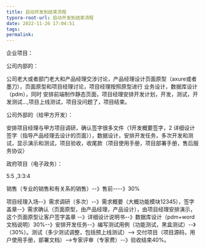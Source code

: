 ```yaml
---
title: 启动开发到结束流程
typora-root-url: 启动开发到结束流程
date: 2022-11-26 17:04:51
tags:
permalink:
---
```




企业项目：

   公司内部的：

公司老大或者部门老大和产品经理交涉讨论，产品经理设计页面原型（axure或者墨刀），页面原型和项目经理讨论，项目经理按照原型进行 业务设计，数据库设计（pdm），同时 安排前端制作静态页面，项目经理安排开发计划，开发，测试，开发测试...,项目上线测试，项目没问题了，项目结束。

 公司外部的（给甲方开发）：

安排项目经理与甲方项目调研，确认签字很多文件（1开发概要签字，2 详细设计签字（指导产品经理去设计的页面）），数据设计，安排开发任务，多次开发和测试，显示演示和测试，项目验收，收尾款（项目使用手册，项目部署手册，售后服务协议）

政府项目（电子政务）：

5:5 ,3:3:4

销售（专业的销售和有关系的销售）--》售前----》30%

项目经理入场--》需求调研（多次）--》需求概要（大概功能模块12345），签字盖章--》需求确认（页面原型，由产品经理，产品设计），由项目经理安排演示，这个页面原型让客户签字盖章 --》详细设计说明书--》数据库设计（pdm+word文档说明）30%--》安排开发任务--》编写测试用例（功能测试，黑盒测试）--》（30%）。测试（多少测试调整，包括预上线测试）--> 交付项目（项目源码，用户使用手册，部署文档）-->专家评审（专家费）--》验收结束40%。